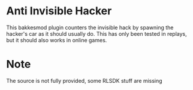 # Anti Invisible Hacker

This bakkesmod plugin counters the invisible hack by spawning the hacker's car as it should usually do.
This has only been tested in replays, but it should also works in online games.

# Note

The source is not fully provided, some RLSDK stuff are missing